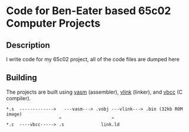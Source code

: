 # Code for Ben-Eater based 65c02 Computer Projects

## Description
I write code for my 65c02 project, all of the code files are dumped here

## Building
The projects are built using [vasm](https://www.youtube.com/watch?v=dQw4w9WgXcQ) (assembler), [vlink](https://www.youtube.com/watch?v=dQw4w9WgXcQ) (linker), and [vbcc](https://www.youtube.com/watch?v=dQw4w9WgXcQ) (C compiler).
```
*.s  ------------->   ---vasm---> .vobj ---vlink---> .bin (32kb ROM image)
                    ^                   ^
*.c  ----vbcc-----> .s              link.ld
```
